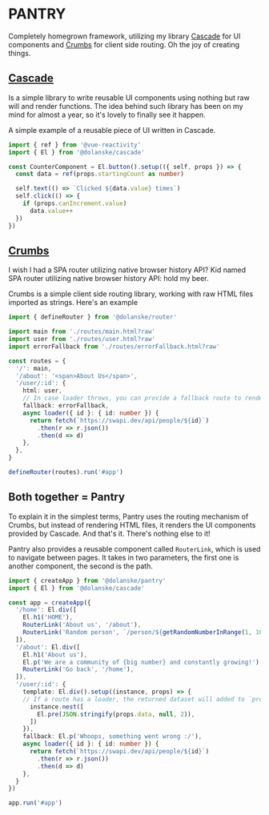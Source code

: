 # PANTRY

Completely homegrown framework, utilizing my library [Cascade](https://github.com/dolanske/cascade) for UI components and [Crumbs](https://github.com/dolanske/crumbs) for client side routing. Oh the joy of creating things.

## [Cascade](https://github.com/dolanske/cascade)

Is a simple library to write reusable UI components using nothing but raw will and render functions. The idea behind such library has been on my mind for almost a year, so it's lovely to finally see it happen.

A simple example of a reusable piece of UI written in Cascade.

```ts
import { ref } from '@vue-reactivity'
import { El } from '@dolanske/cascade'

const CounterComponent = El.button().setup(({ self, props }) => {
  const data = ref(props.startingCount as number)

  self.text(() => `Clicked ${data.value} times`)
  self.click(() => {
    if (props.canIncrement.value)
      data.value++
  })
})
```

## [Crumbs](https://github.com/dolanske/crumbs)

I wish I had a SPA router utilizing native browser history API? Kid named SPA router utilizing native browser history API: hold my beer.

Crumbs is a simple client side routing library, working with raw HTML files imported as strings. Here's an example

```ts
import { defineRouter } from '@dolanske/router'

import main from './routes/main.html?raw'
import user from './routes/user.html?raw'
import errorFallback from './routes/errorFallback.html?raw'

const routes = {
  '/': main,
  '/about': '<span>About Us</span>',
  '/user/:id': {
    html: user,
    // In case loader throws, you can provide a fallback route to render instead
    fallback: errorFallback,
    async loader({ id }: { id: number }) {
      return fetch(`https://swapi.dev/api/people/${id}`)
        .then(r => r.json())
        .then(d => d)
    },
  },
}

defineRouter(routes).run('#app')
```

## Both together = Pantry

To explain it in the simplest terms, Pantry uses the routing mechanism of Crumbs, but instead of rendering HTML files, it renders the UI components provided by Cascade. And that's it. There's nothing else to it!

Pantry also provides a reusable component called `RouterLink`, which is used to navigate between pages. It takes in two parameters, the first one is another component, the second is the path.
```ts
import { createApp } from '@dolanske/pantry'
import { El } from '@dolanske/cascade'

const app = createApp({
  '/home': El.div([
    El.h1('HOME'),
    RouterLink('About us', '/about'),
    RouterLink('Random person', `/person/${getRandomNumberInRange(1, 10)}`),
  ]),
  '/about': El.div([
    El.h1('About us'),
    El.p('We are a community of {big number} and constantly growing!'),
    RouterLink('Go back', '/home'),
  ]),
  '/user/:id': {
    template: El.div().setup((instance, props) => {
    // If a route has a loader, the returned dataset will added to `props.data`
      instance.nest([
        El.pre(JSON.stringify(props.data, null, 2)),
      ])
    }),
    fallback: El.p('Whoops, something went wrong :/'),
    async loader({ id }: { id: number }) {
      return fetch(`https://swapi.dev/api/people/${id}`)
        .then(r => r.json())
        .then(d => d)
    },
  }
})

app.run('#app')
```
